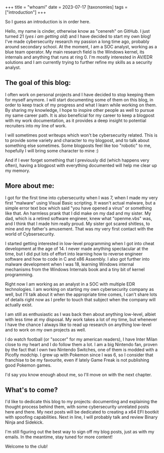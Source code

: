 +++
title = "whoami"
date = 2023-07-17
[taxonomies] 
tags = ["introduction"]
+++

So I guess an introduction is in order here.

Hello, my name is cinder, otherwise know as "cenereh" on GitHub. I just turned 21 (*yes i am getting old*) and I have decided to start my own blog!
I've made cybersecurity research my passion a long time ago, probably around secondary school. At the moment, I am a SOC analyst, working as a blue team operator.
My main research field is the Windows kernel, its internals and anything that runs at ring 0. I'm mostly interested in AV/EDR solutions and I am currently trying to further refine my skills as a security analyst.

<!-- more -->

## The goal of this blog:

I often work on personal projects and I have decided to stop keeping them for myself anymore. I will start documenting some of them on this blog, in order to keep track of my progress and what I learn while working on them. By sharing my knowledge, I hope to inspire other people as well to pursue my same career path. It is also beneficial for my career to keep a blogpost with my work documentation, as it provides a deep insight to potential recruiters into my line of work.

I will sometimes post writeups which won't be cybersecurity related. This is to provide some variety and character to my blogpost, and to talk about something else sometimes. Some blogposts feel like too "robotic" to me, hopefully I will bring some character to mine :)

And if I ever forget something that I previously did (which happens very often), having a blogpost with everything documented will help me clear up my memory.

## More about me:

I got for the first time into cybersecurity when I was 7, when I made my very first "malware" using Visual Basic scripting. It wasn't actual malware, but a simple error text box which said "you have opened a virus" or something like that. An harmless prank that I did make on my dad and my sister. My dad, which is a retired software engineer, knew what "openme.vbs" was, and I think that I made him really proud. My sister got scared shitless, to mine and my father's amusement. That was my very first contact with the world of Cybsersecurity.

I started getting interested in low-level programming when I got into cheat development at the age of 14. I never made anything spectacular at the time, but I did put lots of effort into learning how to reverse engineer software and how to code in C and x86 Assembly. I also got further into malware development when I was 18, learning Windows internal mechanisms from the Windows Internals book and a tiny bit of kernel programming.

Right now I am working as an analyst in a SOC with multiple EDR technologies. I am working on starting my own cybersecurity company as well, but I'll talk about it when the appropriate time comes, I can't share lots of details right now as I prefer to touch that subject when the company will actually exist.

I am still as enthusiastic as I was back then about anything low-level, albiet with less time at my disposal. My work takes a lot of my time, but whenever I have the chance I always like to read up research on anything low-level and to work on my own projects as well.

I do watch football (or "soccer" for my american readers), I have Inter Milan close to my heart and I do follow them a lot. I am a big Nintendo fan, proven by the fact that I own two Nintendo Switches, one of them is modded with a Picofly modchip. I grew up with Pokemon since I was 6, so I consider that franchise to be my favourite, even if lately Game Freak is not publishing good Pokemon games.

I'd say you know enough about me, so I'll move on with the next chapter.

## What's to come?

I'd like to dedicate this blog to my projects: documenting and explaining the thought process behind them, with some cybersecurity unrelated posts here and there. 
My next posts will be dedicated to creating a x64 EFI bootkit with spoofing capabilities. Next in line, I will probably talk and review Binary Ninja and Sidekick.

I'm still figuring out the best way to sign off my blog posts, just as with my emails. In the meantime, stay tuned for more content!

Welcome to the club!